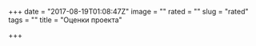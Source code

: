 +++
date = "2017-08-19T01:08:47Z"
image = ""
rated = ""
slug = "rated"
tags = ""
title = "Оценки проекта"

+++
